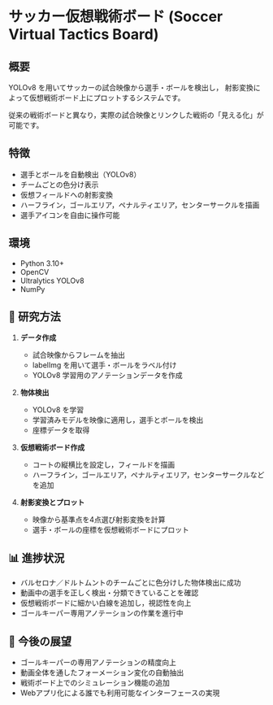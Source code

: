 # サッカー仮想戦術ボード (Soccer Virtual Tactics Board)

## 概要
YOLOv8 を用いてサッカーの試合映像から選手・ボールを検出し，
射影変換によって仮想戦術ボード上にプロットするシステムです。

従来の戦術ボードと異なり，実際の試合映像とリンクした戦術の「見える化」が可能です。

## 特徴
- 選手とボールを自動検出（YOLOv8）
- チームごとの色分け表示
- 仮想フィールドへの射影変換
- ハーフライン，ゴールエリア，ペナルティエリア，センターサークルを描画
- 選手アイコンを自由に操作可能



## 環境
- Python 3.10+
- OpenCV
- Ultralytics YOLOv8
- NumPy

## 🔬 研究方法
1. **データ作成**  
   - 試合映像からフレームを抽出  
   - labelImg を用いて選手・ボールをラベル付け  
   - YOLOv8 学習用のアノテーションデータを作成  

2. **物体検出**  
   - YOLOv8 を学習  
   - 学習済みモデルを映像に適用し，選手とボールを検出  
   - 座標データを取得  

3. **仮想戦術ボード作成**  
   - コートの縦横比を設定し，フィールドを描画  
   - ハーフライン，ゴールエリア，ペナルティエリア，センターサークルなどを追加  

4. **射影変換とプロット**  
   - 映像から基準点を4点選び射影変換を計算  
   - 選手・ボールの座標を仮想戦術ボードにプロット  

## 📊 進捗状況
- バルセロナ／ドルトムントのチームごとに色分けした物体検出に成功  
- 動画中の選手を正しく検出・分類できていることを確認  
- 仮想戦術ボードに細かい白線を追加し，視認性を向上  
- ゴールキーパー専用アノテーションの作業を進行中  

## 🚀 今後の展望
- ゴールキーパーの専用アノテーションの精度向上  
- 動画全体を通したフォーメーション変化の自動抽出  
- 戦術ボード上でのシミュレーション機能の追加  
- Webアプリ化による誰でも利用可能なインターフェースの実現  
